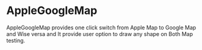 # AppleGoogleMap
AppleGoogleMap provides one click switch from Apple Map to Google Map and Wise versa and It provide user option to draw any shape on Both Map
testing.
